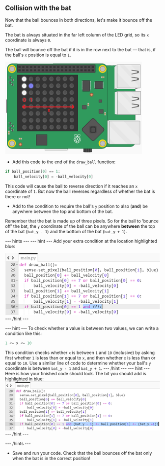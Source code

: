 ## Collision with the bat

Now that the ball bounces in both directions, let's make it bounce off the bat.

The bat is always situated in the far left column of the LED grid, so its `x` coordinate is always `0`.

The ball will bounce off the bat if it is in the row next to the bat — that is, if the ball's `x` position is equal to `1`.

![Ball bounce x](images/ball-bounce-x.png)

+ Add this code to the end of the `draw_ball` function:

``` python
if ball_position[0] == 1:
    ball_velocity[0] = -ball_velocity[0]
```
This code will cause the ball to reverse direction if it reaches an `x` coordinate of `1`. But now the ball reverses regardless of whether the bat is there or not!

- Add to the condition to require the ball's `y` position to also (**and**) be anywhere between the top and bottom of the bat.

Remember that the bat is made up of three pixels. So for the ball to 'bounce off' the bat, the `y` coordinate of the ball can be anywhere **between** the top of the bat (`bat_y - 1`) and the bottom of the bat (`bat_y + 1`).

--- hints ---
--- hint ---
Add your extra condition at the location highlighted blue:

![Has it hit the bat?](images/hint-add-hit-bat.png)
--- /hint ---

--- hint ---
To check whether a value is between two values, we can write a condition like this:

```python
1 <= x <= 10
```

This condition checks whether `x` is between `1` and `10` (inclusive) by asking first whether `1` is less than or equal to `x`, and then whether `x` is less than or equal to `10`. Use a similar line of code to determine whether your ball's `y` coordinate is between `bat_y - 1` and `bat_y + 1`.
--- /hint ---
--- hint ---
Here is how your finished code should look. The bit you should add is highlighted in blue:
![Has it hit the bat?](images/hint-add-hit-bat-solution.png)
--- /hint ---

--- /hints ---

+ Save and run your code. Check that the ball bounces off the bat only when the bat is in the correct position!
